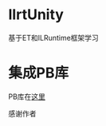 # IlrtUnity
基于ET和ILRuntime框架学习

# 集成PB库
PB库在[这里][1]

  [1]: https://github.com/gongxun/protobuf3-for-Unity-and-ILRuntime  
  感谢作者